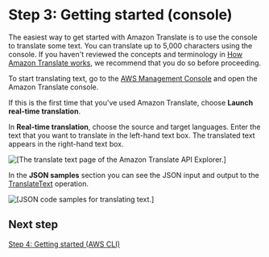 # Step 3: Getting started \(console\)<a name="get-started-console"></a>

The easiest way to get started with Amazon Translate is to use the console to translate some text\. You can translate up to 5,000 characters using the console\. If you haven't reviewed the concepts and terminology in [How Amazon Translate works](how-it-works.md), we recommend that you do so before proceeding\.

To start translating text, go to the [AWS Management Console](https://console.aws.amazon.com/translate) and open the Amazon Translate console\. 

If this is the first time that you've used Amazon Translate, choose **Launch real\-time translation**\.

In **Real\-time translation**, choose the source and target languages\. Enter the text that you want to translate in the left\-hand text box\. The translated text appears in the right\-hand text box\.

![\[The translate text page of the Amazon Translate API Explorer.\]](http://docs.aws.amazon.com/translate/latest/dg/images/gs-10.png)

In the **JSON samples** section you can see the JSON input and output to the [TranslateText](API_TranslateText.md) operation\.

![\[JSON code samples for translating text.\]](http://docs.aws.amazon.com/translate/latest/dg/images/gs-20.png)

## Next step<a name="setting-up-next-step-4"></a>

[Step 4: Getting started \(AWS CLI\)](get-started-cli.md)